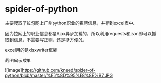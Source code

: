 # spider-of-python
主要爬取了拉勾网上广州python职业的招聘信息，并存到excel表中。

因为拉网上的职业信息都是Ajax异步加载的，所以利用requests和json即可以抓取到信息，不需要写正则，还是挺方便的。

excel用的是xlsxwriter框架

截图展示成果

![image]https://github.com/kneed/spider-of-python/blob/master/%E6%8D%95%E8%8E%B7.JPG
